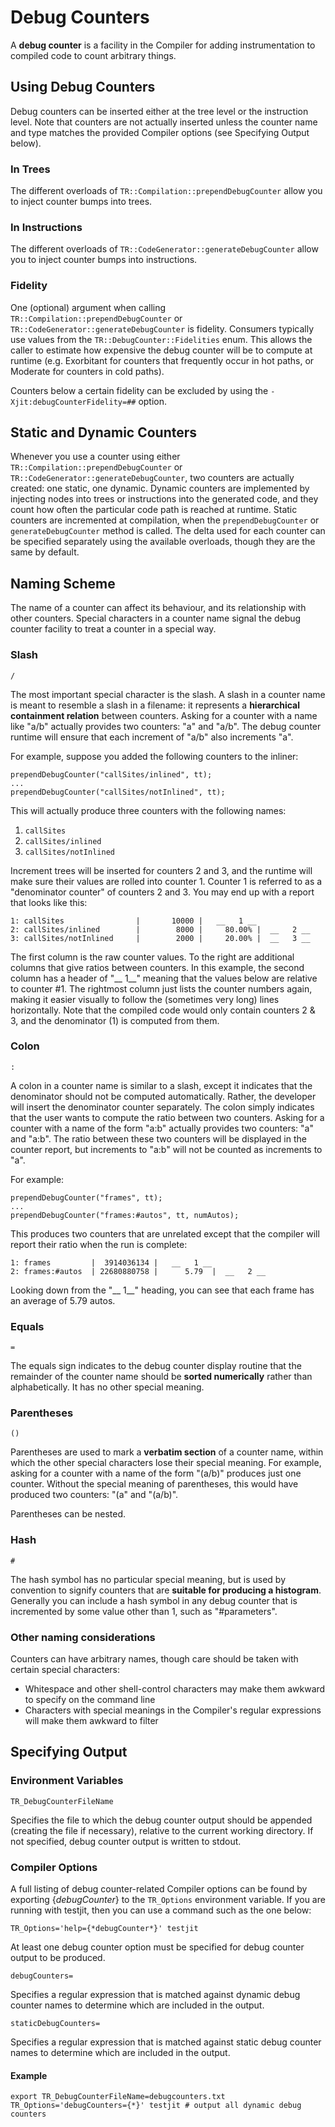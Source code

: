 <!--
Copyright IBM Corp. and others 2018

This program and the accompanying materials are made available under
the terms of the Eclipse Public License 2.0 which accompanies this
distribution and is available at https://www.eclipse.org/legal/epl-2.0/
or the Apache License, Version 2.0 which accompanies this distribution and
is available at https://www.apache.org/licenses/LICENSE-2.0.

This Source Code may also be made available under the following
Secondary Licenses when the conditions for such availability set
forth in the Eclipse Public License, v. 2.0 are satisfied: GNU
General Public License, version 2 with the GNU Classpath 
Exception [1] and GNU General Public License, version 2 with the
OpenJDK Assembly Exception [2].

[1] https://www.gnu.org/software/classpath/license.html
[2] http://openjdk.java.net/legal/assembly-exception.html

SPDX-License-Identifier: EPL-2.0 OR Apache-2.0 OR GPL-2.0 WITH 
Classpath-exception-2.0 OR LicenseRef-GPL-2.0 WITH Assembly-exception
-->

# Debug Counters

A **debug counter** is a facility in the Compiler for adding 
instrumentation to compiled code to count arbitrary things.

## Using Debug Counters

Debug counters can be inserted either at the tree level or the 
instruction level. Note that counters are not actually inserted unless 
the counter name and type matches the provided Compiler options 
(see Specifying Output below).

### In Trees

The different overloads of `TR::Compilation::prependDebugCounter` allow 
you to inject counter bumps into trees.

### In Instructions

The different overloads of `TR::CodeGenerator::generateDebugCounter` 
allow you to inject counter bumps into instructions.

### Fidelity

One (optional) argument when calling `TR::Compilation::prependDebugCounter` 
or `TR::CodeGenerator::generateDebugCounter` is fidelity. Consumers 
typically use values from the `TR::DebugCounter::Fidelities` enum. This 
allows the caller to estimate how expensive the debug counter will be 
to compute at runtime (e.g. Exorbitant for counters that frequently 
occur in hot paths, or Moderate for counters in cold paths).

Counters below a certain fidelity can be excluded by using the 
`-Xjit:debugCounterFidelity=##` option.

## Static and Dynamic Counters

Whenever you use a counter using either `TR::Compilation::prependDebugCounter` 
or `TR::CodeGenerator::generateDebugCounter`, two counters are actually 
created: one static, one dynamic. Dynamic counters are implemented by 
injecting nodes into trees or instructions into the generated code, and
they count how often the particular code path is reached at runtime. 
Static counters are incremented at compilation, when the `prependDebugCounter` 
or `generateDebugCounter` method is called. The delta used for each 
counter can be specified separately using the available overloads, 
though they are the same by default.

## Naming Scheme

The name of a counter can affect its behaviour, and its relationship 
with other counters. Special characters in a counter name signal the 
debug counter facility to treat a counter in a special way.

### Slash

`/`

The most important special character is the slash. A slash in a counter 
name is meant to resemble a slash in a filename: it represents a 
**hierarchical containment relation** between counters. Asking for a 
counter with a name like "a/b" actually provides two counters: "a" and 
"a/b". The debug counter runtime will ensure that each increment of 
"a/b" also increments "a".

For example, suppose you added the following counters to the inliner:
```
prependDebugCounter("callSites/inlined", tt);
...
prependDebugCounter("callSites/notInlined", tt);
```
This will actually produce three counters with the following names:
1. `callSites`
2. `callSites/inlined`
3. `callSites/notInlined`

Increment trees will be inserted for counters 2 and 3, and the runtime 
will make sure their values are rolled into counter 1. Counter 1 is 
referred to as a "denominator counter" of counters 2 and 3.
You may end up with a report that looks like this:
```
1: callSites                |       10000 |   __   1 __
2: callSites/inlined        |        8000 |     80.00% |  __   2 __
3: callSites/notInlined     |        2000 |     20.00% |  __   3 __
```

The first column is the raw counter values. To the right are additional 
columns that give ratios between counters. In this example, the second 
column has a header of "__ 1__" meaning that the values below are 
relative to counter #1. The rightmost column just lists the counter 
numbers again, making it easier visually to follow the (sometimes very 
long) lines horizontally. Note that the compiled code would only contain
counters 2 & 3, and the denominator (1) is computed from them.

### Colon

`:`

A colon in a counter name is similar to a slash, except it indicates 
that the denominator should not be computed automatically. Rather, the 
developer will insert the denominator counter separately. The colon 
simply indicates that the user wants to compute the ratio between two 
counters. Asking for a counter with a name of the form "a:b" actually 
provides two counters: "a" and "a:b". The ratio between these two 
counters will be displayed in the counter report, but increments to 
"a:b" will not be counted as increments to "a".

For example:
```
prependDebugCounter("frames", tt);
...
prependDebugCounter("frames:#autos", tt, numAutos);
```
This produces two counters that are unrelated except that the compiler 
will report their ratio when the run is complete:
```
1: frames         |  3914036134 |   __   1 __
2: frames:#autos  | 22680880758 |      5.79  |  __   2 __
```
Looking down from the "__ 1__" heading, you can see that each frame has 
an average of 5.79 autos.

### Equals

`=`

The equals sign indicates to the debug counter display routine that the 
remainder of the counter name should be **sorted numerically** rather 
than alphabetically. It has no other special meaning.

### Parentheses

`()`

Parentheses are used to mark a **verbatim section** of a counter name, 
within which the other special characters lose their special meaning. 
For example, asking for a counter with a name of the form "(a/b)" 
produces just one counter. Without the special meaning of parentheses, 
this would have produced two counters: "(a" and "(a/b)".

Parentheses can be nested.

### Hash

`#`

The hash symbol has no particular special meaning, but is used by 
convention to signify counters that are **suitable for producing a 
histogram**. Generally you can include a hash symbol in any debug 
counter that is incremented by some value other than 1, such as 
"#parameters".

### Other naming considerations

Counters can have arbitrary names, though care should be taken with 
certain special characters:
- Whitespace and other shell-control characters may make them awkward 
  to specify on the command line
- Characters with special meanings in the Compiler's regular expressions
   will make them awkward to filter

## Specifying Output

### Environment Variables

```
TR_DebugCounterFileName
````
Specifies the file to which the debug counter output should be appended 
(creating the file if necessary), relative to the current working 
directory. If not specified, debug counter output is written to stdout.

### Compiler Options

A full listing of debug counter-related Compiler options can be found by
exporting {*debugCounter*} to the `TR_Options` environment variable. If you
are running with testjit, then you can use a command such as the one below:
```
TR_Options='help={*debugCounter*}' testjit
```
At least one debug counter option must be specified for debug counter 
output to be produced.

```
debugCounters=
```
Specifies a regular expression that is matched against dynamic debug 
counter names to determine which are included in the output.

```
staticDebugCounters=
```
Specifies a regular expression that is matched against static debug 
counter names to determine which are included in the output.

#### Example
```
export TR_DebugCounterFileName=debugcounters.txt
TR_Options='debugCounters={*}' testjit # output all dynamic debug counters
```
